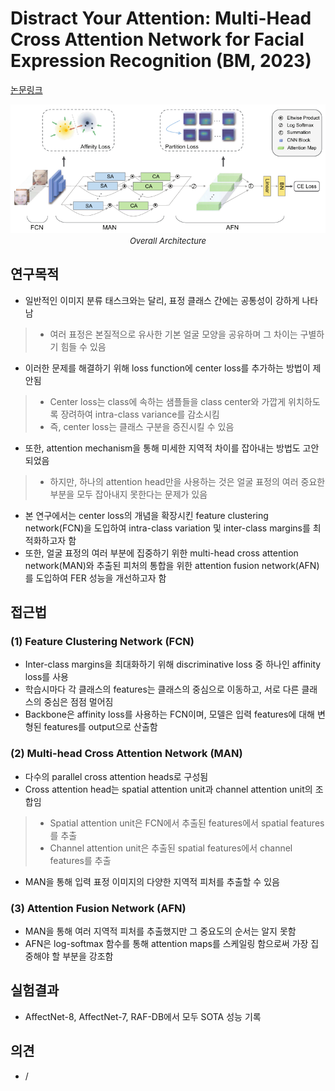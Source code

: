 # Distract Your Attention: Multi-Head Cross Attention Network for Facial Expression Recognition (BM, 2023)

[논문링크](https://www.mdpi.com/2313-7673/8/2/199)

<p align="center">
    <img width="600" alt='fig1' src="./img/13_15_01.png?raw=true"></br>
    <em><font size=2>Overall Architecture</font></em>
</p>

## 연구목적
- 일반적인 이미지 분류 태스크와는 달리, 표정 클래스 간에는 공통성이 강하게 나타남 
> - 여러 표정은 본질적으로 유사한 기본 얼굴 모양을 공유하며 그 차이는 구별하기 힘들 수 있음
- 이러한 문제를 해결하기 위해 loss function에 center loss를 추가하는 방법이 제안됨
> - Center loss는 class에 속하는 샘플들을 class center와 가깝게 위치하도록 장려하여 intra-class variance를 감소시킴
> - 즉, center loss는 클래스 구분을 증진시킬 수 있음 
- 또한, attention mechanism을 통해 미세한 지역적 차이를 잡아내는 방법도 고안되었음
> - 하지만, 하나의 attention head만을 사용하는 것은 얼굴 표정의 여러 중요한 부분을 모두 잡아내지 못한다는 문제가 있음 
- 본 연구에서는 center loss의 개념을 확장시킨 feature clustering network(FCN)을 도입하여 intra-class variation 및 inter-class margins를 최적화하고자 함
- 또한, 얼굴 표정의 여러 부분에 집중하기 위한 multi-head cross attention network(MAN)와 추출된 피처의 통합을 위한 attention fusion network(AFN)를 도입하여 FER 성능을 개선하고자 함 

## 접근법
### (1) Feature Clustering Network (FCN)
- Inter-class margins을 최대화하기 위해 discriminative loss 중 하나인 affinity loss를 사용
- 학습시마다 각 클래스의 features는 클래스의 중심으로 이동하고, 서로 다른 클래스의 중심은 점점 멀어짐
- Backbone은 affinity loss를 사용하는 FCN이며, 모델은 입력 features에 대해 변형된 features를 output으로 산출함 

### (2) Multi-head Cross Attention Network (MAN) 
- 다수의 parallel cross attention heads로 구성됨 
- Cross attention head는 spatial attention unit과 channel attention unit의 조합임 
> - Spatial attention unit은 FCN에서 추출된 features에서 spatial features를 추출 
> - Channel attention unit은 추출된 spatial features에서 channel features를 추출 
- MAN을 통해 입력 표정 이미지의 다양한 지역적 피처를 추출할 수 있음 

### (3) Attention Fusion Network (AFN) 
- MAN을 통해 여러 지역적 피처를 추출했지만 그 중요도의 순서는 알지 못함 
- AFN은 log-softmax 함수를 통해 attention maps를 스케일링 함으로써 가장 집중해야 할 부분을 강조함 

## 실험결과
- AffectNet-8, AffectNet-7, RAF-DB에서 모두 SOTA 성능 기록 

## 의견
- / 
